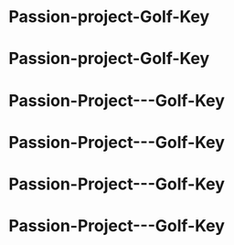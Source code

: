 # Passion-project-Golf-Key
# Passion-project-Golf-Key
# Passion-Project---Golf-Key
# Passion-Project---Golf-Key
# Passion-Project---Golf-Key
# Passion-Project---Golf-Key
